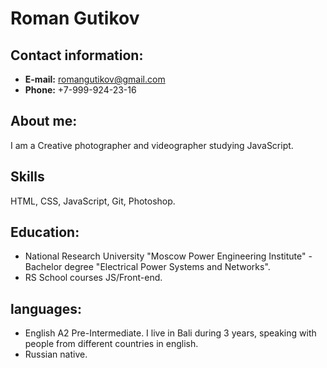 # Roman Gutikov
## Contact information:
* **E-mail:** romangutikov@gmail.com
* **Phone:** +7-999-924-23-16
## **About me:**
I am a Creative photographer and videographer studying JavaScript.
## Skills
HTML, CSS, JavaScript, Git, Photoshop.
## **Education:**
* National Research University "Moscow Power Engineering Institute" - Bachelor degree "Electrical Power Systems and Networks".
* RS School courses JS/Front-end.
## **languages:**
* English A2 Pre-Intermediate. I live in Bali during 3 years, speaking with people from different countries in english.
* Russian native.
